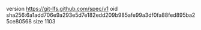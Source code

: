 version https://git-lfs.github.com/spec/v1
oid sha256:6a1add706e9a293e5d7e182edd209b985afe99a3df0fa88fed895ba25ce80568
size 1103
